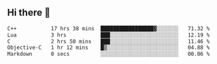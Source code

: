 ## Hi there 👋

<!--START_SECTION:waka-->

```txt
C++           17 hrs 38 mins  █████████████████▓░░░░░░░   71.32 %
Lua           3 hrs           ███░░░░░░░░░░░░░░░░░░░░░░   12.19 %
C             2 hrs 50 mins   ███░░░░░░░░░░░░░░░░░░░░░░   11.46 %
Objective-C   1 hr 12 mins    █▒░░░░░░░░░░░░░░░░░░░░░░░   04.88 %
Markdown      0 secs          ░░░░░░░░░░░░░░░░░░░░░░░░░   00.06 %
```

<!--END_SECTION:waka-->
